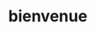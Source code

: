 <!DOCTYPE html>
<html lang="en">
<head>
    <meta charset="UTF-8">
    <meta name="viewport" content="width=device-width, initial-scale=1.0">
    <title>page principale</title>
</head>
<body>
    <h1>bienvenue</h1>
</body>
</html>
